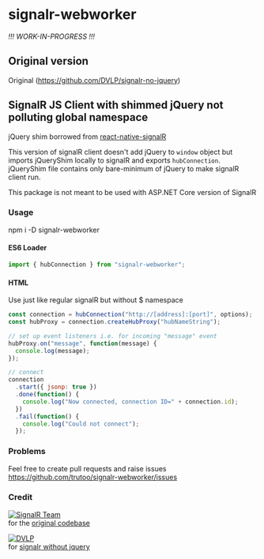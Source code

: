 # signalr-webworker

_!!! WORK-IN-PROGRESS !!!_

## Original version

Original (https://github.com/DVLP/signalr-no-jquery)

## SignalR JS Client with shimmed jQuery not polluting global namespace

jQuery shim borrowed from [react-native-signalR](https://github.com/olofd/react-native-signalr)

This version of signalR client doesn't add jQuery to `window` object but imports jQueryShim locally to signalR and exports `hubConnection`.
jQueryShim file contains only bare-minimum of jQuery to make signalR client run.

This package is not meant to be used with ASP.NET Core version of SignalR

### Usage

npm i -D signalr-webworker

#### ES6 Loader

```javascript
import { hubConnection } from "signalr-webworker";
```

#### HTML

Use just like regular signalR but without $ namespace

```javascript
const connection = hubConnection("http://[address]:[port]", options);
const hubProxy = connection.createHubProxy("hubNameString");

// set up event listeners i.e. for incoming "message" event
hubProxy.on("message", function(message) {
  console.log(message);
});

// connect
connection
  .start({ jsonp: true })
  .done(function() {
    console.log("Now connected, connection ID=" + connection.id);
  })
  .fail(function() {
    console.log("Could not connect");
  });
```

### Problems

Feel free to create pull requests and raise issues https://github.com/trutoo/signalr-webworker/issues

### Credit

[![SignalR Team](https://avatars1.githubusercontent.com/u/931666?s=64)](https://github.com/SignalR)  
for the [original codebase](https://github.com/SignalR/SignalR)

[![DVLP](https://avatars2.githubusercontent.com/u/5261364?s=64)](https://github.com/DVLP)  
for [signalr without jquery](https://github.com/DVLP/signalr-no-jquery)
